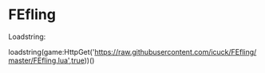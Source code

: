 # FEfling

Loadstring:

loadstring(game:HttpGet('https://raw.githubusercontent.com/icuck/FEfling/master/FEfling.lua',true))()
